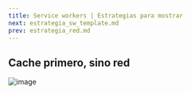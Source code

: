 ```yaml
---
title: Service workers | Estrategias para mostrar
next: estrategia_sw_template.md
prev: estrategia_red.md
---
```

## Cache primero, sino red

![image](https://user-images.githubusercontent.com/5105812/39147872-3070a5a4-4711-11e8-84ca-4d9e5444d79d.png)
